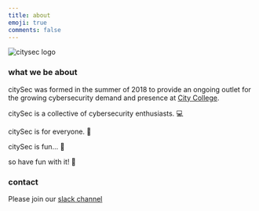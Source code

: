 ```yaml
---
title: about
emoji: true
comments: false
---
```

![citysec logo](/img/logo.png)

### what we be about
citySec was formed in the summer of 2018 to provide an ongoing outlet for the growing
cybersecurity demand and presence at [City College](https://www.ccny.cuny.edu/engineering/).

citySec is a collective of cybersecurity enthusiasts. :computer:

citySec is for everyone. :busts_in_silhouette:

citySec is fun... :ferris_wheel:

so have fun with it! :tada:


### contact

Please join our [slack channel](https://join.slack.com/t/citysecnyc/shared_invite/enQtMzk1NTcyMDQxODkwLTY1NmE2MDZkZjJhZWIxNGNmNWVjMjUwNDc3M2I3YmRiYmQ0NDBlMjk0Zjc4MzNhY2JiYjUzMWNmYTE0MjkyYzI)
